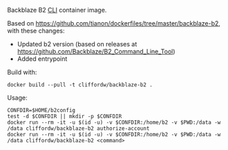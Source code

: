 Backblaze B2 [CLI](https://www.backblaze.com/b2/docs/quick_command_line.html) container image.

Based on <https://github.com/tianon/dockerfiles/tree/master/backblaze-b2>, with these changes:

- Updated b2 version (based on releases at <https://github.com/Backblaze/B2_Command_Line_Tool>)
- Added entrypoint

Build with:

	docker build --pull -t cliffordw/backblaze-b2 .

Usage:

	CONFDIR=$HOME/b2config
	test -d $CONFDIR || mkdir -p $CONFDIR
	docker run --rm -it -u $(id -u) -v $CONFDIR:/home/b2 -v $PWD:/data -w /data cliffordw/backblaze-b2 authorize-account
	docker run --rm -it -u $(id -u) -v $CONFDIR:/home/b2 -v $PWD:/data -w /data cliffordw/backblaze-b2 <command>
